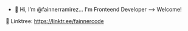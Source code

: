 - 👋 Hi, I’m @fainnerramirez...
I'm Fronteend Developer --> Welcome!

📢 Linktree: https://linktr.ee/fainnercode

